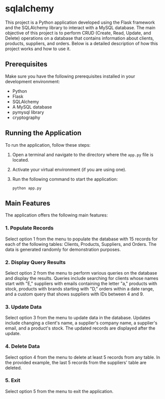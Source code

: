 # sqlalchemy
This project is a Python application developed using the Flask framework and the SQLAlchemy library to interact with a MySQL database. The main objective of this project is to perform CRUD (Create, Read, Update, and Delete) operations on a database that contains information about clients, products, suppliers, and orders. Below is a detailed description of how this project works and how to use it.

## Prerequisites

Make sure you have the following prerequisites installed in your development environment:

- Python
- Flask
- SQLAlchemy
- A MySQL database
- pymysql library
- cryptography

## Running the Application

To run the application, follow these steps:

1. Open a terminal and navigate to the directory where the `app.py` file is located.

2. Activate your virtual environment (if you are using one).

3. Run the following command to start the application:

   ```
   python app.py
   ```

## Main Features

The application offers the following main features:

### 1. Populate Records

Select option 1 from the menu to populate the database with 15 records for each of the following tables: Clients, Products, Suppliers, and Orders. The data is generated randomly for demonstration purposes.

### 2. Display Query Results

Select option 2 from the menu to perform various queries on the database and display the results. Queries include searching for clients whose names start with "E," suppliers with emails containing the letter "a," products with stock, products with brands starting with "D," orders within a date range, and a custom query that shows suppliers with IDs between 4 and 9.

### 3. Update Data

Select option 3 from the menu to update data in the database. Updates include changing a client's name, a supplier's company name, a supplier's email, and a product's stock. The updated records are displayed after the update.

### 4. Delete Data

Select option 4 from the menu to delete at least 5 records from any table. In the provided example, the last 5 records from the suppliers' table are deleted.

### 5. Exit

Select option 5 from the menu to exit the application.